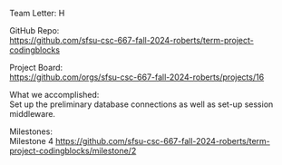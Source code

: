 Team Letter: H

GitHub Repo:  
https://github.com/sfsu-csc-667-fall-2024-roberts/term-project-codingblocks

Project Board:  
https://github.com/orgs/sfsu-csc-667-fall-2024-roberts/projects/16

What we accomplished:  
Set up the preliminary database connections as well as set-up session middleware.

Milestones:  
Milestone 4
https://github.com/sfsu-csc-667-fall-2024-roberts/term-project-codingblocks/milestone/2
